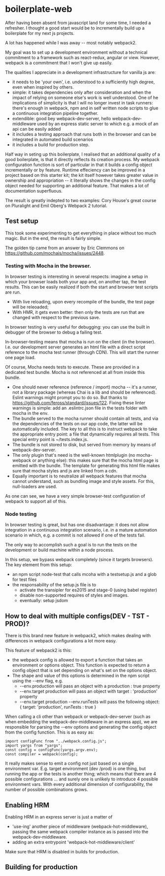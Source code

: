 # boilerplate-web

After having been absent from javascript land for some time, I needed a refresher. I thought a good
start would be to incrementally build up a boilerplate for my next js projects.

A lot has happened while I was away -- most notably webpack2.

My goal was to set up a development environment without a technical commitment to a framework such as react-redux, angular or view. However, webpack is a commitment that
I won't give up easily. 

The qualities I appreciate in a development infrastructure for vanilla js are:
- it needs to be 'your own', i.e. understood to a sufficiently high degree, even when inspired by others. 
- simple: it takes dependencies only after consideration and when the impact of relying on someone else's work is well understood. One of he implications of simplicity is that I will no longer invest
    in task runners: there's enough in webpack, npm and in self written node scripts to glue a continuous integration pipeline together.
- extendible: good bey webpack-dev-server, hello webpack-dev-middleware used by an express static server to which e.g. a mock of an api can be easily added
- it includes a testing approach that runs both in the browser and can be integrated in automated build scenarios
- it includes a build for production step.

Half way in seting up this boilerplate, I realised that an additional quality of a good boilerplate, is that it directly reflects its creation process. My webpack
configuration function is sort of particular in that it builds a config object incrementally or by feature. Runtime effeciency can be improved in a project based on this
starter kit; the kit itself however takes greater value in ownership and appropriation -- it literally shows the changes in the config object needed for supporting an
additional feature. That makes a lot of documentation superfluous.

The result is greatly indepted to two examples: Cory House's great course on Pluralight and Emil Oberg's Webpack 2 tutorial.

## Test setup

This took some experimenting to get everything in place without too much magic. But in the end, the result is fairly simple.

The golden tip came from an answer by Eric Clemmons on https://github.com/mochajs/mocha/issues/2448.

### Testing with Mocha in the browser.

In browser testing is interesting in several respects: imagine a setup in which your browser loads both your app and, on another tap, the test results. This can be
easily realized if both the start and browser test scripts are run.

- With live reloading, upon every recompile of the bundle, the test page will be releoaded;
- With HMR, it gets even better: then only the tests are run that are changed with respect to the previous save.

In browser testing is very useful for debugging: you can use the built in debugger of the browser to debug a failing test.

In-browser-testing means that mocha is run on the client (in the browser). I.e. our development server generates an html file with a direct script reference to the
mocha test runner (through CDN). This will start the runner one page load.

Of course, Mocha needs tests to execute. These are provided in a dedicated test bundle. Mocha is not referenced at all from inside this bundle.

- One should never reference (reference / import) mocha -- it's a runner, not a library package (whereas Chai is a lib and should be referenced). Eslint warnings might prompt you to do so. 
But thanks to https://github.com/feross/standard/issues/122. Fixing these linter warnings is simple: add an .eslintrc.json file in the tests folder with mocha 
in the env.
- The bundle served to the mocha runner should contain all tests, and via the dependencies of the tests on our app code, the latter will be automatically included. The key
to all this is to instruct webpack to take the appropriate entry point: a file that dynamically requires all tests. This special entry point is ~/tests.index.js.
- The bundle is not stored to disk, but served from memory by means of webpack-dev-server.
- The only plugin that's need is the well-known htmlplugin (no mocha-webpack or anything else): this makes sure that the mocha html page is emitted with the bundle. The
template for generating this html file makes sure that mocha styles and js are linked from a cdn.
- Equally important is to neutralize all webpack features that mocha cannot understand, such as bundling image and style assets. For this, null-loaders are used.

As one can see, we have a very simple browser-test configuration of webpack to support all of this.

### Node testing

In browser testing is great, but has one disadvantage: it does not allow integration in a continuous integration scenario, i.e. in a mature automation scenario in which, e.g.
a commit is not allowed if one of the tests fail.

The only way to accomplish such a goal is to run the tests on the development or build machine within a node process.

In this setup, we bypass webpack completely (since it targets browsers). The key element from this setup:
- an npm script node-test that calls mcoha with a testsetup.js and a glob for test files
- the responsability of the setup.js file is to
    - activate the transipler for es2015 and stage-0 (using babel register)
    - disable non-supported requires of styles and images.
    - eventually: setup jsdom


## How to deal with multiple configs(DEV - TST - PROD)?

There is this brand new feature in webpack2, which makes dealing with differences in webpack configurations a lot more easy. 

This feature of webpack2 is this:
- the webpack config is allowed to export a function that takes an environment or options object. This function is expected to return a config object 
that is set depending on what's set on the options object.
- The shape and value of this options is determined in the npm script using the --env flag, e.g.
    * --env.production will pass an object with a production : true property
    * --env.target production will pass an object with target : 'production' property
    * --env.target production --env.runTests will pass the following object: 
        {
            target: 'production',
            runTests : true
        }

When calling a cli other than webpack or webpack-dev-server (such as when embedding the webpack-dev-middleware in an express app), we are responsible for parsing the --env options
and generating the config object from the config function. This is as easy as:

    import configFunc from "../webpack.config.js";
    import yargs from "yargs";
    const config = configFunc(yargs.argv.env);
    const compiler = webpack(config);

It really makes sense to emit a config not just based on a single environment var. E.g. target environment (dev /prod) is one thing, but running the app or the tests is
another thing; which means that there are 4 possible configurations ... and surely one is unlikely to introduce 4 possible environment vars. With every additional dimension
of configurability, the number of possible combinations grows.

## Enabling HRM

Enabling HRM in an express server is just a matter of 
- 'use-ing' another piece of middleware (webpack-hot-middleware), passing the same webpack compiler instance as is passed into the webpack-dev-middleware.
- adding an extra entrypoint 'webpack-hot-middleware/client'

Make sure that HRM is disabled in builds for production.

## Building for production

